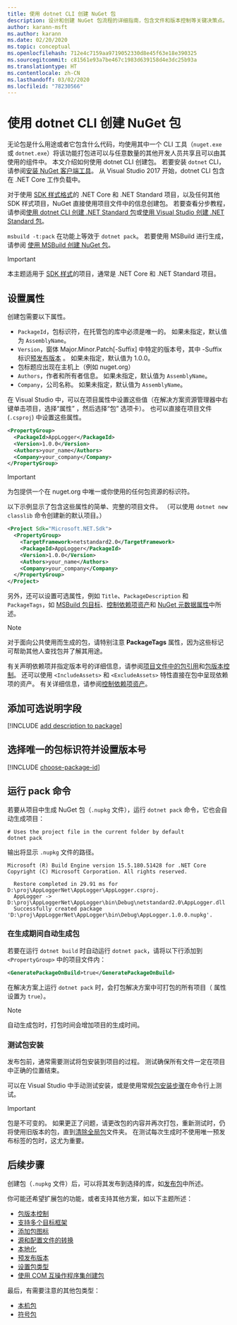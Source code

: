 ```yaml
---
title: 使用 dotnet CLI 创建 NuGet 包
description: 设计和创建 NuGet 包流程的详细指南，包含文件和版本控制等关键决策点。
author: karann-msft
ms.author: karann
ms.date: 02/20/2020
ms.topic: conceptual
ms.openlocfilehash: 712e4c7159aa9719052330d8e45f63e18e390325
ms.sourcegitcommit: c81561e93a7be467c1983d639158d4e3dc25b93a
ms.translationtype: HT
ms.contentlocale: zh-CN
ms.lasthandoff: 03/02/2020
ms.locfileid: "78230566"
---
```

# <a name="create-a-nuget-package-using-the-dotnet-cli"></a>使用 dotnet CLI 创建 NuGet 包

无论包是什么用途或者它包含什么代码，均使用其中一个 CLI 工具（`nuget.exe` 或 `dotnet.exe`）将该功能打包进可以与任意数量的其他开发人员共享且可以由其使用的组件中。 本文介绍如何使用 dotnet CLI 创建包。 若要安装 `dotnet` CLI，请参阅[安装 NuGet 客户端工具](../install-nuget-client-tools.md)。 从 Visual Studio 2017 开始，dotnet CLI 包含在 .NET Core 工作负载中。

对于使用 [SDK 样式格式](../resources/check-project-format.md)的 .NET Core 和 .NET Standard 项目，以及任何其他 SDK 样式项目，NuGet 直接使用项目文件中的信息创建包。 若要查看分步教程，请参阅[使用 dotnet CLI 创建 .NET Standard 包](../quickstart/create-and-publish-a-package-using-the-dotnet-cli.md)或[使用 Visual Studio 创建 .NET Standard 包](../quickstart/create-and-publish-a-package-using-visual-studio.md)。

`msbuild -t:pack` 在功能上等效于 `dotnet pack`。 若要使用 MSBuild 进行生成，请参阅 [使用 MSBuild 创建 NuGet 包](creating-a-package-msbuild.md)。

> [!IMPORTANT]
> 本主题适用于 [ SDK 样式](../resources/check-project-format.md)的项目，通常是 .NET Core 和 .NET Standard 项目。

## <a name="set-properties"></a>设置属性

创建包需要以下属性。

- `PackageId`，包标识符，在托管包的库中必须是唯一的。 如果未指定，默认值为 `AssemblyName`。
- `Version`，窗体 Major.Minor.Patch[-Suffix] 中特定的版本号，其中 -Suffix 标识[预发布版本](prerelease-packages.md)   。 如果未指定，默认值为 1.0.0。
- 包标题应出现在主机上（例如 nuget.org）
- `Authors`，作者和所有者信息。 如果未指定，默认值为 `AssemblyName`。
- `Company`，公司名称。 如果未指定，默认值为 `AssemblyName`。

在 Visual Studio 中，可以在项目属性中设置这些值（在解决方案资源管理器中右键单击项目，选择“属性”  ，然后选择“包”  选项卡）。 也可以直接在项目文件 (`.csproj`) 中设置这些属性。

```xml
<PropertyGroup>
  <PackageId>AppLogger</PackageId>
  <Version>1.0.0</Version>
  <Authors>your_name</Authors>
  <Company>your_company</Company>
</PropertyGroup>
```

> [!Important]
> 为包提供一个在 nuget.org 中唯一或你使用的任何包资源的标识符。

以下示例显示了包含这些属性的简单、完整的项目文件。 （可以使用 `dotnet new classlib` 命令创建新的默认项目。）

```xml
<Project Sdk="Microsoft.NET.Sdk">
  <PropertyGroup>
    <TargetFramework>netstandard2.0</TargetFramework>
    <PackageId>AppLogger</PackageId>
    <Version>1.0.0</Version>
    <Authors>your_name</Authors>
    <Company>your_company</Company>
  </PropertyGroup>
</Project>
```

另外，还可以设置可选属性，例如 `Title`、`PackageDescription` 和 `PackageTags`，如 [MSBuild 包目标](../reference/msbuild-targets.md#pack-target)、[控制依赖项资产](../consume-packages/package-references-in-project-files.md#controlling-dependency-assets)和 [NuGet 元数据属性](/dotnet/core/tools/csproj#nuget-metadata-properties)中所述。

> [!NOTE]
> 对于面向公共使用而生成的包，请特别注意 **PackageTags** 属性，因为这些标记可帮助其他人查找包并了解其用途。

有关声明依赖项并指定版本号的详细信息，请参阅[项目文件中的包引用](../consume-packages/package-references-in-project-files.md)和[包版本控制](../concepts/package-versioning.md)。 还可以使用 `<IncludeAssets>` 和 `<ExcludeAssets>` 特性直接在包中呈现依赖项的资产。 有关详细信息，请参阅[控制依赖项资产](../consume-packages/package-references-in-project-files.md#controlling-dependency-assets)。

## <a name="add-an-optional-description-field"></a>添加可选说明字段

[!INCLUDE [add description to package](includes/add-description.md)]

## <a name="choose-a-unique-package-identifier-and-set-the-version-number"></a>选择唯一的包标识符并设置版本号

[!INCLUDE [choose-package-id](includes/choose-package-id.md)]

## <a name="run-the-pack-command"></a>运行 pack 命令

若要从项目中生成 NuGet 包（`.nupkg` 文件），运行 `dotnet pack` 命令，它也会自动生成项目：

```dotnetcli
# Uses the project file in the current folder by default
dotnet pack
```

输出将显示 `.nupkg` 文件的路径。

```output
Microsoft (R) Build Engine version 15.5.180.51428 for .NET Core
Copyright (C) Microsoft Corporation. All rights reserved.

  Restore completed in 29.91 ms for D:\proj\AppLoggerNet\AppLogger\AppLogger.csproj.
  AppLogger -> D:\proj\AppLoggerNet\AppLogger\bin\Debug\netstandard2.0\AppLogger.dll
  Successfully created package 'D:\proj\AppLoggerNet\AppLogger\bin\Debug\AppLogger.1.0.0.nupkg'.
```

### <a name="automatically-generate-package-on-build"></a>在生成期间自动生成包

若要在运行 `dotnet build` 时自动运行 `dotnet pack`，请将以下行添加到 `<PropertyGroup>` 中的项目文件内：

```xml
<GeneratePackageOnBuild>true</GeneratePackageOnBuild>
```

在解决方案上运行 `dotnet pack` 时，会打包解决方案中可打包的所有项目（[<IsPackable>](/dotnet/core/tools/csproj#nuget-metadata-properties) 属性设置为 `true`）。

> [!NOTE]
> 自动生成包时，打包时间会增加项目的生成时间。

### <a name="test-package-installation"></a>测试包安装

发布包前，通常需要测试将包安装到项目的过程。 测试确保所有文件一定在项目中正确的位置结束。

可以在 Visual Studio 中手动测试安装，或是使用常规[包安装步骤](../consume-packages/overview-and-workflow.md#ways-to-install-a-nuget-package)在命令行上测试。

> [!IMPORTANT]
> 包是不可变的。 如果更正了问题，请更改包的内容并再次打包，重新测试时，仍将使用旧版本的包，直到[清除全局包](../consume-packages/managing-the-global-packages-and-cache-folders.md#clearing-local-folders)文件夹。 在测试每次生成时不使用唯一预发布标签的包时，这尤为重要。

## <a name="next-steps"></a>后续步骤

创建包（`.nupkg` 文件）后，可以将其发布到选择的库，如[发布包](../nuget-org/publish-a-package.md)中所述。

你可能还希望扩展包的功能，或者支持其他方案，如以下主题所述：

- [包版本控制](../concepts/package-versioning.md)
- [支持多个目标框架](../create-packages/multiple-target-frameworks-project-file.md)
- [添加包图标](../reference/nuspec.md#icon)
- [源和配置文件的转换](../create-packages/source-and-config-file-transformations.md)
- [本地化](../create-packages/creating-localized-packages.md)
- [预发布版本](../create-packages/prerelease-packages.md)
- [设置包类型](../create-packages/set-package-type.md)
- [使用 COM 互操作程序集创建包](../create-packages/author-packages-with-COM-interop-assemblies.md)

最后，有需要注意的其他包类型：

- [本机包](../guides/native-packages.md)
- [符号包](../create-packages/symbol-packages-snupkg.md)
